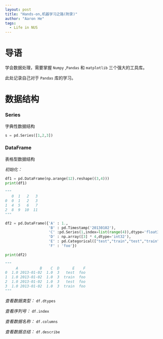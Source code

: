 ```yaml
---
layout: post
title: "Hands-on,机器学习之路(附录)"
author: "Aaron He"
tags: 
  - Life in NUS
---
```


# 导语

学会数据处理，需要掌握 `Numpy` ,`Pandas` 和 `matplotlib` 三个强大的工具库。

此处记录自己对于 `Pandas` 库的学习。

# 数据结构

### Series

字典性数据结构

```python
s = pd.Series([1,2,3])
```



### DataFrame

表格型数据结构

*初始化：*

```python
df1 = pd.DataFrame(np.arange(12).reshape((3,4)))
print(df1)

"""
   0  1   2   3
0  0  1   2   3
1  4  5   6   7
2  8  9  10  11
"""
```

```python
df2 = pd.DataFrame({'A' : 1.,
                    'B' : pd.Timestamp('20130102'),
                    'C' :pd.Series(1,index=list(range(4)),dtype='float32'),
                    'D' : np.array([3] * 4,dtype='int32'),
                    'E' : pd.Categorical(["test","train","test","train"]),
                    'F' : 'foo'})
                    
print(df2)

"""
     A          B    C  D      E    F
0  1.0 2013-01-02  1.0  3   test  foo
1  1.0 2013-01-02  1.0  3  train  foo
2  1.0 2013-01-02  1.0  3   test  foo
3  1.0 2013-01-02  1.0  3  train  foo
"""
```

*查看数据类型：*  `df.dtypes`

*查看序列号：* `df.index`

*查看数据名称：* `df.columns`

*查看数据总结：* `df.describe`

